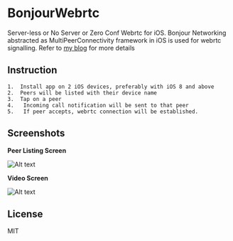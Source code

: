 # BonjourWebrtc
Server-less or No Server or Zero Conf Webrtc for iOS. Bonjour Networking abstracted as MultiPeerConnectivity framework in iOS is used for webrtc signalling. Refer to [my blog](https://mobilitysolutionsexpert.wordpress.com/) for more details

## Instruction
	1.	Install app on 2 iOS devices, preferably with iOS 8 and above
	2.	Peers will be listed with their device name
	3.	Tap on a peer
	4.	 Incoming call notification will be sent to that peer
	5.	 If peer accepts, webrtc connection will be established.


## Screenshots
**Peer Listing Screen**

![Alt text](/../screenshot/screenshot/peerScreen.PNG?raw=true "Peers Screen") 

**Video Screen**

![Alt text](/../screenshot/screenshot/videochat.PNG?raw=true "Video Screen")

## License

MIT

